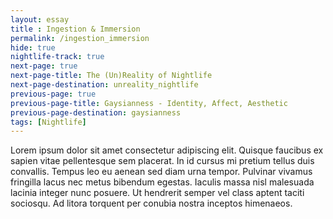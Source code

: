 ```yaml
--- 
layout: essay
title : Ingestion & Immersion
permalink: /ingestion_immersion
hide: true
nightlife-track: true
next-page: true
next-page-title: The (Un)Reality of Nightlife
next-page-destination: unreality_nightlife
previous-page: true
previous-page-title: Gaysianness - Identity, Affect, Aesthetic
previous-page-destination: gaysianness
tags: [Nightlife]
---
```


Lorem ipsum dolor sit amet consectetur adipiscing elit. Quisque faucibus ex sapien vitae pellentesque sem placerat. In id cursus mi pretium tellus duis convallis. Tempus leo eu aenean sed diam urna tempor. Pulvinar vivamus fringilla lacus nec metus bibendum egestas. Iaculis massa nisl malesuada lacinia integer nunc posuere. Ut hendrerit semper vel class aptent taciti sociosqu. Ad litora torquent per conubia nostra inceptos himenaeos.
